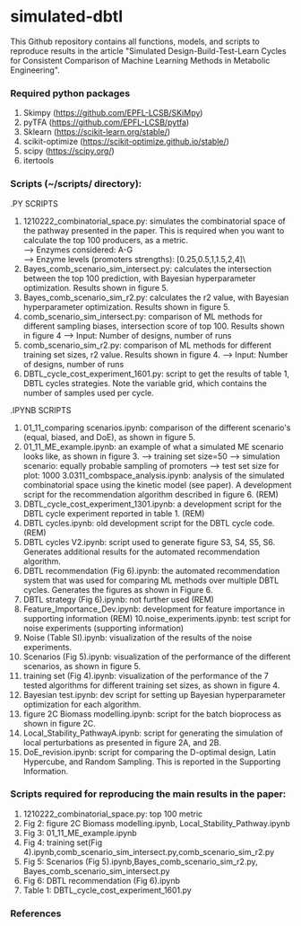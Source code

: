 # simulated-dbtl


This Github repository contains all functions, models, and scripts to reproduce results in the article 
"Simulated Design-Build-Test-Learn Cycles for Consistent Comparison of Machine Learning Methods in Metabolic Engineering". 


### Required python packages
1. Skimpy (https://github.com/EPFL-LCSB/SKiMpy)
2.  pyTFA (https://github.com/EPFL-LCSB/pytfa)
3.  Sklearn (https://scikit-learn.org/stable/)
4.  scikit-optimize (https://scikit-optimize.github.io/stable/)
5. scipy (https://scipy.org/)
6. itertools

### Scripts (~/scripts/ directory): 

.PY SCRIPTS

1. 1210222_combinatorial_space.py: simulates the combinatorial space of the pathway presented in the paper. This is required when you want to calculate the top 100 producers, as a metric.\
--> Enzymes considered: A-G\
--> Enzyme levels (promoters strengths): [0.25,0.5,1,1.5,2,4]\
2. Bayes_comb_scenario_sim_intersect.py: calculates the intersection between the top 100 prediction, with Bayesian hyperparameter optimization. Results shown in figure 5.
3. Bayes_comb_scenario_sim_r2.py: calculates the r2 value, with Bayesian hyperparameter optimization. Results shown in figure 5.
4. comb_scenario_sim_intersect.py: comparison of ML methods for different sampling biases, intersection score of top 100. Results shown in figure 4
--> Input: Number of designs, number of runs
5. comb_scenario_sim_r2.py: comparison of ML methods for different training set sizes, r2 value. Results shown in figure 4.
--> Input: Number of designs, number of runs
6. DBTL_cycle_cost_experiment_1601.py: script to get the results of table 1, DBTL cycles strategies. Note the variable grid, which contains the number of samples used per cycle. 

.IPYNB SCRIPTS

1. 01_11_comparing scenarios.ipynb: comparison of the different scenario's (equal, biased, and DoE), as shown in figure 5.
2. 01_11_ME_example.ipynb: an example of what a simulated ME scenario looks like, as shown in figure 3.
--> training set size=50 
--> simulation scenario: equally probable sampling of promoters
--> test set size for plot: 1000
3.0311_combspace_analysis.ipynb: analysis of the simulated combinatorial space using the kinetic model (see paper). A development script for the recommendation algorithm described in figure 6. (REM)
4. DBTL_cycle_cost_experiment_1301.ipynb: a development script for the DBTL cycle experiment reported in table 1. (REM)
5. DBTL cycles.ipynb: old development script for the DBTL cycle code. (REM)
6. DBTL cycles V2.ipynb: script used to generate figure S3, S4, S5, S6. Generates additional results for the automated recommendation algorithm.
7. DBTL recommendation (Fig 6).ipynb: the automated recommendation system that was used for comparing ML methods over multiple DBTL cycles. Generates the figures as shown in Figure 6.
8. DBTL strategy (Fig 6).ipynb: not further used (REM)
9. Feature_Importance_Dev.ipynb: development for feature importance in supporting information (REM)
10.noise_experiments.ipynb: test script for noise experiments (supporting information)
11. Noise (Table SI).ipynb: visualization of the results of the noise experiments.
12. Scenarios (Fig 5).ipynb: visualization of the performance of the different scenarios, as shown in figure 5.
13. training set (Fig 4).ipynb: visualization of the performance of the 7 tested algorithms  for different training set sizes, as shown in figure 4.
14. Bayesian test.ipynb: dev script for setting up Bayesian hyperparameter optimization for each algorithm. 
15. figure 2C Biomass modelling.ipynb: script for the batch bioprocess as shown in figure 2C.
16. Local_Stability_PathwayA.ipynb: script for generating the simulation of local perturbations as presented in figure 2A, and 2B.
17. DoE_revision.ipynb: script for comparing the D-optimal design, Latin Hypercube, and Random Sampling. This is reported in the Supporting Information.


### Scripts required for reproducing the main results in the paper:

1. 1210222_combinatorial_space.py: top 100 metric
2. Fig 2: figure 2C Biomass modelling.ipynb, Local_Stability_Pathway.ipynb
3.  Fig 3: 01_11_ME_example.ipynb
4.  Fig 4: training set(Fig 4).ipynb,comb_scenario_sim_intersect.py,comb_scenario_sim_r2.py
5.  Fig 5: Scenarios (Fig 5).ipynb,Bayes_comb_scenario_sim_r2.py, Bayes_comb_scenario_sim_intersect.py
6. Fig 6: DBTL recommendation (Fig 6).ipynb
7. Table 1: DBTL_cycle_cost_experiment_1601.py


### References




